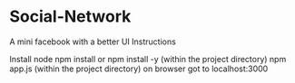 # Social-Network
A mini facebook with a better UI 
Instructions

Install node
npm install or npm install -y (within the project directory)
npm app.js (within the project directory)
on browser got to localhost:3000
